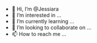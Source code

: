 - 👋 Hi, I’m @Jessiara
- 👀 I’m interested in ...
- 🌱 I’m currently learning ...
- 💞️ I’m looking to collaborate on ...
- 📫 How to reach me ...

<!---
Jessiara/Jessiara is a ✨ special ✨ repository because its `README.md` (this file) appears on your GitHub profile.
You can click the Preview link to take a look at your changes.
--->
